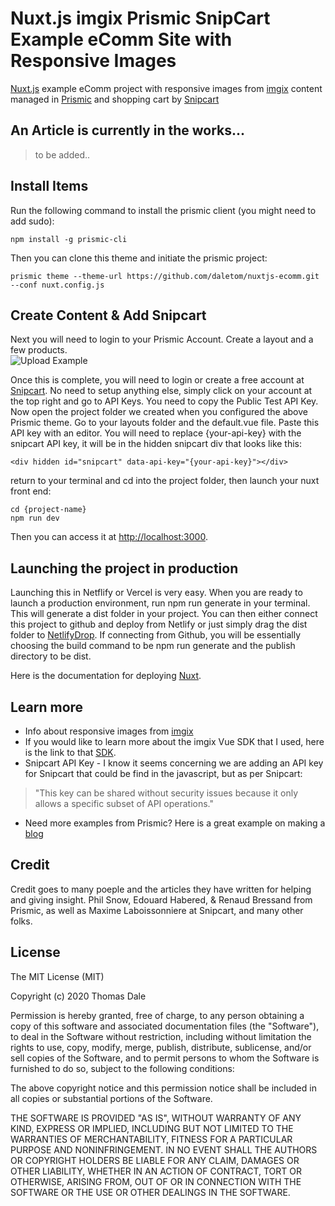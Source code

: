 # Nuxt.js imgix Prismic SnipCart Example eComm Site with Responsive Images

[Nuxt.js](https://nuxtjs.org) example eComm project with responsive images from [imgix](https://www.imgix.com) content managed in [Prismic](https://prismic.io) and shopping cart by [Snipcart](https://snipcart.com)

## An Article is currently in the works...

> to be added..


## Install Items

Run the following command to install the prismic client (you might need to add sudo):

``` 
npm install -g prismic-cli
```
Then you can clone this theme and initiate the prismic project:

```
prismic theme --theme-url https://github.com/daletom/nuxtjs-ecomm.git --conf nuxt.config.js
```

## Create Content & Add Snipcart

Next you will need to login to your Prismic Account.  Create a layout and a few products.  
![Upload Example](https://tom.imgix.net/addProduct.gif)

Once this is complete, you will need to login or create a free account at [Snipcart](https://snipcart.com).  No need to setup anything else, simply click on your account at the top right and go to API Keys.  You need to copy the Public Test API Key.  Now open the project folder we created when you configured the above Prismic theme.  Go to your layouts folder and the default.vue file.  Paste this API key  with an editor.  You will need to replace {your-api-key} with the snipcart API key, it will be in the hidden snipcart div that looks like this:

```
<div hidden id="snipcart" data-api-key="{your-api-key}"></div>
```

return to your terminal and cd into the project folder, then launch your nuxt front end:

```
cd {project-name}
npm run dev
```

Then you can access it at [http://localhost:3000](http://localhost:3000).

## Launching the project in production

Launching this in Netflify or Vercel is very easy.  When you are ready to launch a production environment, run npm run generate in your terminal.  This will generate a dist folder in your project.  You can then either connect this project to github and deploy from Netlify or just simply drag the dist folder to [NetlifyDrop](https://www.netlify.com/drop).  If connecting from Github, you will be essentially choosing the build command to be npm run generate and the publish directory to be dist.

Here is the documentation for deploying [Nuxt](https://nuxtjs.org/faq/netlify-deployment/).

## Learn more

- Info about responsive images from [imgix](https://www.imgix.com)
- If you would like to learn more about the imgix Vue SDK that I used, here is the link to that [SDK](https://github.com/imgix/vue-imgix).
- Snipcart API Key - I know it seems concerning we are adding an API key for Snipcart that could be find in the javascript, but as per Snipcart: 
>"This key can be shared without security issues because it only allows a specific subset of API operations."
- Need more examples from Prismic? Here is a great example on making a [blog](https://user-guides.prismic.io/en/articles/2802125-create-a-sample-blog-with-prismic-and-nuxt)

## Credit
Credit goes to many poeple and the articles they have written for helping and giving insight. Phil Snow, Edouard Habered, & Renaud Bressand from Prismic, as well as Maxime Laboissonniere at Snipcart, and many other folks.

## License

The MIT License (MIT)

Copyright (c) 2020 Thomas Dale

Permission is hereby granted, free of charge, to any person obtaining a copy of this software and associated documentation files (the "Software"), to deal in the Software without restriction, including without limitation the rights to use, copy, modify, merge, publish, distribute, sublicense, and/or sell copies of the Software, and to permit persons to whom the Software is furnished to do so, subject to the following conditions:

The above copyright notice and this permission notice shall be included in all copies or substantial portions of the Software.

THE SOFTWARE IS PROVIDED "AS IS", WITHOUT WARRANTY OF ANY KIND, EXPRESS OR IMPLIED, INCLUDING BUT NOT LIMITED TO THE WARRANTIES OF MERCHANTABILITY, FITNESS FOR A PARTICULAR PURPOSE AND NONINFRINGEMENT. IN NO EVENT SHALL THE AUTHORS OR COPYRIGHT HOLDERS BE LIABLE FOR ANY CLAIM, DAMAGES OR OTHER LIABILITY, WHETHER IN AN ACTION OF CONTRACT, TORT OR OTHERWISE, ARISING FROM, OUT OF OR IN CONNECTION WITH THE SOFTWARE OR THE USE OR OTHER DEALINGS IN THE SOFTWARE.
